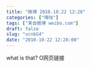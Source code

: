 ```yaml
---
title: "微博 2010.10.22 12:28"
categories: ["嘀咕"]
tags: ["来自微博 weibo.com"]
draft: false
slug: "ucnbG4"
date: "2010-10-22 12:28:00"
---
```


<p>what is that? O网页链接 ​​​​</p>
